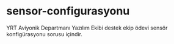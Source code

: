 # sensor-configurasyonu
YRT Aviyonik Departmanı Yazılım Ekibi destek ekip ödevi sensör konfigürasyonu sorusu içindir. 
